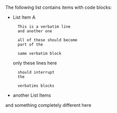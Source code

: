 The following list contains items with code blocks:

* List Item A

        This is a verbatim line
        and another one
        
        all of these should become
        part of the
        
        same verbatim block
        
    only these lines here
    
        should interrupt
        the
        
        verbatims blocks

* another List Items

and something completely different here